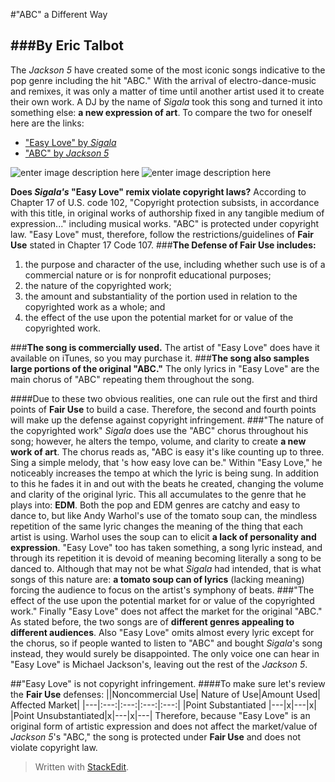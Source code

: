 #"ABC" a Different Way

###By Eric Talbot
----------
The *Jackson 5* have created some of the most iconic songs indicative to the pop genre including the hit "ABC." With the arrival of electro-dance-music and remixes, it was only a matter of time until another artist used it to create their own work. A DJ by the name of *Sigala* took this song and turned it into something else: **a new expression of art**. To compare the two for oneself here are the links:

 - ["Easy Love" by *Sigala*](https://www.youtube.com/watch?v=ozx898ADTxM)
 - ["ABC" by *Jackson 5*](https://www.youtube.com/watch?v=ho7796-au8U)


![enter image description here](https://upload.wikimedia.org/wikipedia/en/5/53/Easy_Love_Sigala.jpg) ![enter image description here](https://images-na.ssl-images-amazon.com/images/I/4173RDBCPDL.jpg) 

**Does *Sigala's* "Easy Love" remix violate copyright laws?** According to Chapter 17 of U.S. code 102, "Copyright protection subsists, in accordance with this title, in original works of authorship fixed in any tangible medium of expression..." including musical works. "ABC" is protected under copyright law. "Easy Love" must, therefore, follow the restrictions/guidelines of **Fair Use** stated in Chapter 17 Code 107. 
###**The Defense of Fair Use includes:**
 1. the purpose and character of the use, including whether such use is of a commercial nature or is for nonprofit educational purposes;
 2. the nature of the copyrighted work;
 3. the amount and substantiality of the portion used in relation to the copyrighted work as a whole; and
 4. the effect of the use upon the potential market for or value of the copyrighted work.

###**The song is commercially used.**
The artist of "Easy Love" does have it available on iTunes, so you may purchase it.
###**The song also samples large portions of the original "ABC."**
The only lyrics in "Easy Love" are the main chorus of "ABC" repeating them throughout the song.

####Due to these two obvious realities, one can rule out the first and third points of **Fair Use** to build a case. Therefore, the second and fourth points will make up the defense against copyright infringement. 
###"The nature of the copyrighted work"
*Sigala* does use the "ABC" chorus throughout his song; however, he alters the tempo, volume, and clarity to create **a new work of art**. The chorus reads as, "ABC is easy it's like counting up to three. Sing a simple melody, that 's how easy love can be." Within "Easy Love," he noticeably increases the tempo at which the lyric is being sung. In addition to this he fades it in and out with the beats he created, changing the volume and clarity of the original lyric. This all accumulates to the genre that he plays into: **EDM**. Both the pop and EDM genres are catchy and easy to dance to, but like Andy Warhol's use of the tomato soup can, the mindless repetition of the same lyric changes the meaning of the thing that each artist is using. Warhol uses the soup can to elicit **a lack of personality and expression**. "Easy Love" too has taken something, a song lyric instead, and through its repetition it is devoid of meaning becoming literally a song to be danced to. Although that may not be what *Sigala* had intended, that is what songs of this nature are: **a tomato soup can of lyrics** (lacking meaning) forcing the audience to focus on the artist's symphony of beats.
###"The effect of the use upon the potential market for or value of the copyrighted work."
Finally "Easy Love" does not affect the market for the original "ABC." As stated before, the two songs are of **different genres appealing to different audiences**. Also "Easy Love" omits almost every lyric except for the chorus, so if people wanted to listen to "ABC" and bought *Sigala*'s song instead, they would surely be disappointed. The only voice one can hear in "Easy Love" is Michael Jackson's, leaving out the rest of the *Jackson 5*. 

##"Easy Love" is not copyright infringement.
####To make sure let's review the **Fair Use** defenses:
||Noncommercial Use| Nature of Use|Amount Used| Affected Market|
|---|:---:|:---:|:---:|:---:|
|Point Substantiated |---|x|---|x|
|Point Unsubstantiated|x|---|x|---|
Therefore, because "Easy Love" is an original form of artistic expression and does not affect the market/value of *Jackson 5*'s "ABC," the song is protected under **Fair Use** and does not violate copyright law.
> Written with [StackEdit](https://stackedit.io/).
